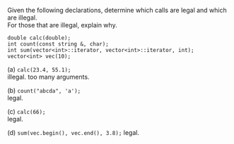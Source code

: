 Given the following declarations, determine which calls are legal and which are illegal.<br>
For those that are illegal, explain why.

```
double calc(double);
int count(const string &, char);
int sum(vector<int>::iterator, vector<int>::iterator, int);
vector<int> vec(10);
```

(a) `calc(23.4, 55.1);`<br>
illegal. too many arguments.

(b) `count("abcda", 'a');`<br>
legal.

(c) `calc(66);`<br>
legal.

(d) `sum(vec.begin(), vec.end(), 3.8);`
legal.